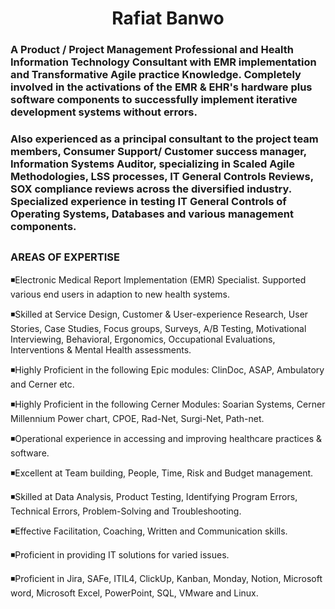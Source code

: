 <h1 align="center">Rafiat Banwo</h1>

<h3> A Product / Project Management Professional and Health Information Technology Consultant with EMR implementation and Transformative Agile practice Knowledge. Completely involved in the activations of the EMR & EHR's hardware plus software components to successfully implement iterative development systems without errors.</h3>
  


<h3> Also experienced as a principal consultant to the project team members, Consumer Support/ Customer success manager, Information Systems Auditor, specializing in Scaled Agile Methodologies, LSS processes, IT General Controls Reviews, SOX compliance reviews across the diversified industry. Specialized experience in testing IT General Controls of Operating Systems, Databases and various management components. </h3>

##



### AREAS OF EXPERTISE
◾Electronic Medical Report Implementation (EMR) Specialist. Supported various end users in adaption to new health systems. <br>

◾Skilled at Service Design, Customer & User-experience Research, User Stories, Case Studies, Focus groups, Surveys, A/B Testing, Motivational Interviewing, Behavioral,      Ergonomics, Occupational Evaluations, Interventions & Mental Health assessments.<br>

◾Highly Proficient in the following Epic modules: ClinDoc, ASAP, Ambulatory and Cerner etc.<br>

◾Highly Proficient in the following Cerner Modules: Soarian Systems, Cerner Millennium Power chart, CPOE, Rad-Net, Surgi-Net, Path-net.<br>

◾Operational experience in accessing and improving healthcare practices & software.<br>

◾Excellent at Team building, People, Time, Risk and Budget management.<br>

◾Skilled at Data Analysis, Product Testing, Identifying Program Errors, Technical Errors, Problem-Solving and Troubleshooting.<br>

◾Effective Facilitation, Coaching, Written and Communication skills.<br>

◾Proficient in providing IT solutions for varied issues.<br>

◾Proficient in Jira, SAFe, ITIL4, ClickUp, Kanban, Monday, Notion, Microsoft word, Microsoft Excel, PowerPoint, SQL, VMware and Linux.<br>






































